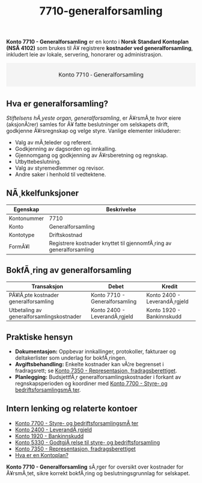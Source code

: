 ﻿---
title: "7710-generalforsamling"
meta_title: "7710-generalforsamling"
meta_description: '**Konto 7710 - Generalforsamling** er en konto i **Norsk Standard Kontoplan (NSÂ 4102)** som brukes til Ã¥ registrere **kostnader ved generalforsamling**, inklu...'
slug: 7710-generalforsamling
type: blog
layout: pages/single
---

**Konto 7710 - Generalforsamling** er en konto i **Norsk Standard Kontoplan (NSÂ 4102)** som brukes til Ã¥ registrere **kostnader ved generalforsamling**, inkludert leie av lokale, servering, honorarer og administrasjon.

![Illustrasjon av konto 7710 Generalforsamling](7710-generalforsamling-image.svg)

## Hva er generalforsamling?

*Stiftelsens hÃ¸yeste organ, generalforsamling*, er Ã¥rsmÃ¸te hvor eiere (aksjonÃ¦rer) samles for Ã¥ fatte beslutninger om selskapets drift, godkjenne Ã¥rsregnskap og velge styre. Vanlige elementer inkluderer:

* Valg av mÃ¸teleder og referent.
* Godkjenning av dagsorden og innkalling.
* Gjennomgang og godkjenning av Ã¥rsberetning og regnskap.
* Utbyttebeslutning.
* Valg av styremedlemmer og revisor.
* Andre saker i henhold til vedtektene.

## NÃ¸kkelfunksjoner

| Egenskap      | Beskrivelse                                                       |
|---------------|-------------------------------------------------------------------|
| Kontonummer   | 7710                                                              |
| Konto         | Generalforsamling                                                 |
| Kontotype     | Driftskostnad                                                     |
| FormÃ¥l        | Registrere kostnader knyttet til gjennomfÃ¸ring av generalforsamling |

## BokfÃ¸ring av generalforsamling

| Transaksjon                        | Debet                           | Kredit                     |
|------------------------------------|---------------------------------|----------------------------|
| PÃ¥lÃ¸pte kostnader generalforsamling | Konto 7710 - Generalforsamling  | Konto 2400 - LeverandÃ¸rgjeld |
| Utbetaling av generalforsamlingskostnader | Konto 2400 - LeverandÃ¸rgjeld     | Konto 1920 - Bankinnskudd   |

## Praktiske hensyn

* **Dokumentasjon:** Oppbevar innkallinger, protokoller, fakturaer og deltakerlister som underlag for bokfÃ¸ringen.
* **Avgiftsbehandling:** Enkelte kostnader kan vÃ¦re begrenset i fradragsrett; se [Konto 7350 - Representasjon, fradragsberettiget](/blogs/kontoplan/7350-representasjon-fradragsberettiget "Konto 7350 - Representasjon, fradragsberettiget").
* **Planlegging:** BudsjettfÃ¸r generalforsamlingskostnader i forkant av regnskapsperioden og koordiner med [Konto 7700 - Styre- og bedriftsforsamlingsmÃ¸ter](/blogs/kontoplan/7700-styre-og-bedriftsforsamlingsmÃ¸ter "Konto 7700 - Styre- og bedriftsforsamlingsmÃ¸ter").

## Intern lenking og relaterte kontoer

* [Konto 7700 - Styre- og bedriftsforsamlingsmÃ¸ter](/blogs/kontoplan/7700-styre-og-bedriftsforsamlingsmÃ¸ter "Konto 7700 - Styre- og bedriftsforsamlingsmÃ¸ter")
* [Konto 2400 - LeverandÃ¸rgjeld](/blogs/kontoplan/2400-leverandorgjeld "Konto 2400 - LeverandÃ¸rgjeld")
* [Konto 1920 - Bankinnskudd](/blogs/kontoplan/1920-bankinnskudd "Konto 1920 - Bankinnskudd")
* [Konto 5330 - GodtgjÃ¸relse til styre- og bedriftsforsamling](/blogs/kontoplan/5330-godtgjorelse-til-styre-og-bedriftsforsamling "Konto 5330 - GodtgjÃ¸relse til styre-og bedriftsforsamling")
* [Konto 7350 - Representasjon, fradragsberettiget](/blogs/kontoplan/7350-representasjon-fradragsberettiget "Konto 7350 - Representasjon, fradragsberettiget")
* [Hva er en Kontoplan?](/blogs/regnskap/hva-er-kontoplan "Hva er en Kontoplan? Komplett Guide til Kontoplaner i Norsk Regnskap")

**Konto 7710 - Generalforsamling** sÃ¸rger for oversikt over kostnader for Ã¥rsmÃ¸tet, sikre korrekt bokfÃ¸ring og beslutningsgrunnlag for selskapet.
